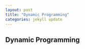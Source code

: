 ```yaml
---
layout: post
title: "Dynamic Programming"
categories: jekyll update
---
```


## Dynamic Programming ##